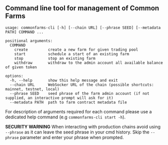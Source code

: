## Command line tool for management of Common Farms

```
usage: commonfarms-cli [-h] [--chain URL] [--phrase SEED] [--metadata PATH] COMMAND ...

positional arguments:
  COMMAND
    create         create a new farm for given trading pool
    start          schedule a start of an existing farm
    stop           stop an existing farm
    withdraw       withdraw to the admin account all available balance of given token

options:
  -h, --help       show this help message and exit
  --chain URL      WebSocker URL of the chain (possible shortcuts: mainnet, testnet, local)
  --phrase SEED    seed phrase of the farm admin account (if not supplied, an interactive prompt will ask for it)
  --metadata PATH  path to farm contract metadata file
```

For description of arguments required for each command please use a dedicated help command (e.g `commonfarms-cli start -h`).

**SECURITY WARNING** When interacting with production chains avoid using `--phrase` as it can leave the seed phrase in your cmd history. Skip the `--phrase` parameter and enter your phrase when prompted.